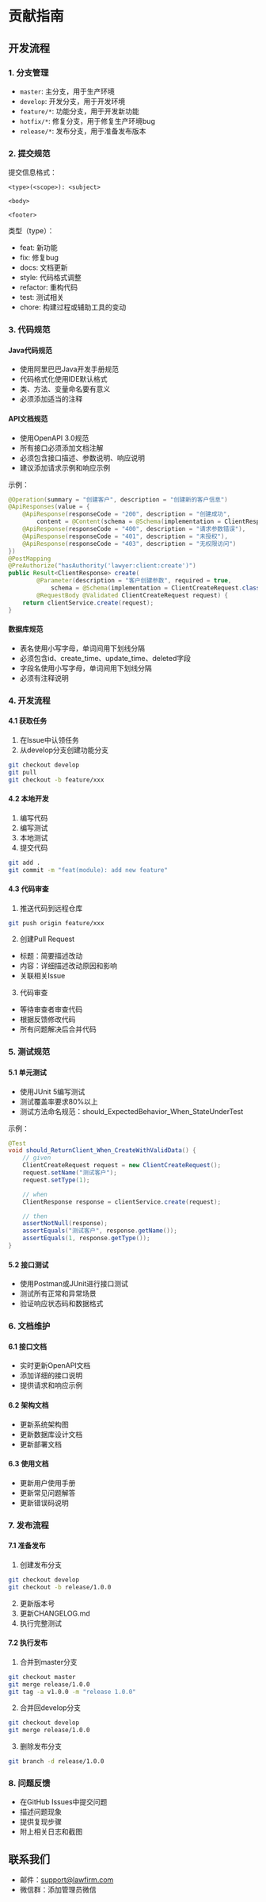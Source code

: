 # 贡献指南

## 开发流程

### 1. 分支管理
- `master`: 主分支，用于生产环境
- `develop`: 开发分支，用于开发环境
- `feature/*`: 功能分支，用于开发新功能
- `hotfix/*`: 修复分支，用于修复生产环境bug
- `release/*`: 发布分支，用于准备发布版本

### 2. 提交规范
提交信息格式：
```
<type>(<scope>): <subject>

<body>

<footer>
```

类型（type）：
- feat: 新功能
- fix: 修复bug
- docs: 文档更新
- style: 代码格式调整
- refactor: 重构代码
- test: 测试相关
- chore: 构建过程或辅助工具的变动

### 3. 代码规范

#### Java代码规范
- 使用阿里巴巴Java开发手册规范
- 代码格式化使用IDE默认格式
- 类、方法、变量命名要有意义
- 必须添加适当的注释

#### API文档规范
- 使用OpenAPI 3.0规范
- 所有接口必须添加文档注解
- 必须包含接口描述、参数说明、响应说明
- 建议添加请求示例和响应示例

示例：
```java
@Operation(summary = "创建客户", description = "创建新的客户信息")
@ApiResponses(value = {
    @ApiResponse(responseCode = "200", description = "创建成功",
        content = @Content(schema = @Schema(implementation = ClientResponse.class))),
    @ApiResponse(responseCode = "400", description = "请求参数错误"),
    @ApiResponse(responseCode = "401", description = "未授权"),
    @ApiResponse(responseCode = "403", description = "无权限访问")
})
@PostMapping
@PreAuthorize("hasAuthority('lawyer:client:create')")
public Result<ClientResponse> create(
        @Parameter(description = "客户创建参数", required = true,
            schema = @Schema(implementation = ClientCreateRequest.class))
        @RequestBody @Validated ClientCreateRequest request) {
    return clientService.create(request);
}
```

#### 数据库规范
- 表名使用小写字母，单词间用下划线分隔
- 必须包含id、create_time、update_time、deleted字段
- 字段名使用小写字母，单词间用下划线分隔
- 必须有注释说明

### 4. 开发流程

#### 4.1 获取任务
1. 在Issue中认领任务
2. 从develop分支创建功能分支
```bash
git checkout develop
git pull
git checkout -b feature/xxx
```

#### 4.2 本地开发
1. 编写代码
2. 编写测试
3. 本地测试
4. 提交代码
```bash
git add .
git commit -m "feat(module): add new feature"
```

#### 4.3 代码审查
1. 推送代码到远程仓库
```bash
git push origin feature/xxx
```

2. 创建Pull Request
- 标题：简要描述改动
- 内容：详细描述改动原因和影响
- 关联相关Issue

3. 代码审查
- 等待审查者审查代码
- 根据反馈修改代码
- 所有问题解决后合并代码

### 5. 测试规范

#### 5.1 单元测试
- 使用JUnit 5编写测试
- 测试覆盖率要求80%以上
- 测试方法命名规范：should_ExpectedBehavior_When_StateUnderTest

示例：
```java
@Test
void should_ReturnClient_When_CreateWithValidData() {
    // given
    ClientCreateRequest request = new ClientCreateRequest();
    request.setName("测试客户");
    request.setType(1);

    // when
    ClientResponse response = clientService.create(request);

    // then
    assertNotNull(response);
    assertEquals("测试客户", response.getName());
    assertEquals(1, response.getType());
}
```

#### 5.2 接口测试
- 使用Postman或JUnit进行接口测试
- 测试所有正常和异常场景
- 验证响应状态码和数据格式

### 6. 文档维护

#### 6.1 接口文档
- 实时更新OpenAPI文档
- 添加详细的接口说明
- 提供请求和响应示例

#### 6.2 架构文档
- 更新系统架构图
- 更新数据库设计文档
- 更新部署文档

#### 6.3 使用文档
- 更新用户使用手册
- 更新常见问题解答
- 更新错误码说明

### 7. 发布流程

#### 7.1 准备发布
1. 创建发布分支
```bash
git checkout develop
git checkout -b release/1.0.0
```

2. 更新版本号
3. 更新CHANGELOG.md
4. 执行完整测试

#### 7.2 执行发布
1. 合并到master分支
```bash
git checkout master
git merge release/1.0.0
git tag -a v1.0.0 -m "release 1.0.0"
```

2. 合并回develop分支
```bash
git checkout develop
git merge release/1.0.0
```

3. 删除发布分支
```bash
git branch -d release/1.0.0
```

### 8. 问题反馈
- 在GitHub Issues中提交问题
- 描述问题现象
- 提供复现步骤
- 附上相关日志和截图

## 联系我们
- 邮件：support@lawfirm.com
- 微信群：添加管理员微信 